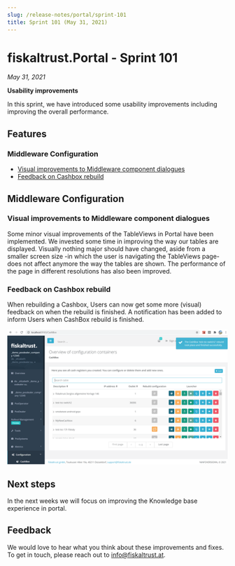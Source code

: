 ```yaml
---
slug: /release-notes/portal/sprint-101
title: Sprint 101 (May 31, 2021)
---
```


# fiskaltrust.Portal - Sprint 101
_May 31, 2021_

**Usability improvements**

In this sprint, we have introduced some usability improvements including improving the overall performance.

## Features

### Middleware Configuration
- [Visual improvements to Middleware component dialogues](#visual-improvements-to-middleware-component-dialogues)
- [Feedback on Cashbox rebuild](#feedback-on-cashbox-rebuild)

## Middleware Configuration

### Visual improvements to Middleware component dialogues

Some minor visual improvements of the TableViews in Portal have been implemented. We invested some time in improving the way our tables are displayed. Visually nothing major should have changed, aside from a smaller screen size -in which the user is navigating the TableViews page- does not affect anymore the way the tables are shown. The performance of the page in different resolutions has also been improved.

### Feedback on Cashbox rebuild

When rebuilding a Cashbox, Users can now get some more (visual) feedback on when the rebuild is finished.
A notification has been added to inform Users when CashBox rebuild is finished. 

![toast-notification](images/sprint-101/toast-notification.png)

## Next steps
In the next weeks we will focus on improving the Knowledge base experience in portal.

## Feedback
We would love to hear what you think about these improvements and fixes. To get in touch, please reach out to [info@fiskaltrust.at](mailto:info@fiskaltrust.at).


